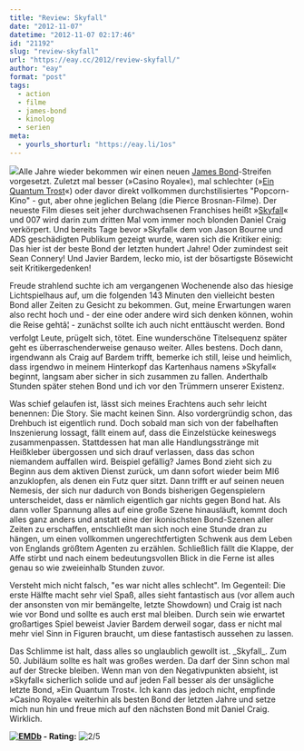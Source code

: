 ```yaml
---
title: "Review: Skyfall"
date: "2012-11-07"
datetime: "2012-11-07 02:17:46"
id: "21192"
slug: "review-skyfall"
url: "https://eay.cc/2012/review-skyfall/"
author: "eay"
format: "post"
tags:
  - action
  - filme
  - james-bond
  - kinolog
  - serien
meta:
  - yourls_shorturl: "https://eay.li/1os"
---
```


![](https://eay.cc/uploads/2012/skyfall.jpg)Alle Jahre wieder bekommen wir einen neuen [James Bond](//eay.cc/tag/james-bond/)\-Streifen vorgesetzt. Zuletzt mal besser (»Casino Royale«), mal schlechter (»[Ein Quantum Trost](//eay.cc/2008/ein-quantum-bond/)«) oder davor direkt vollkommen durchstilisiertes "Popcorn-Kino" - gut, aber ohne jeglichen Belang (die Pierce Brosnan-Filme). Der neueste Film dieses seit jeher durchwachsenen Franchises heißt »[Skyfall](http://www.imdb.com/title/tt1074638/)« und 007 wird darin zum dritten Mal vom immer noch blonden Daniel Craig verkörpert. Und bereits Tage bevor »Skyfall« dem von Jason Bourne und ADS geschädigten Publikum gezeigt wurde, waren sich die Kritiker einig: Das hier ist der beste Bond der letzten hundert Jahre! Oder zumindest seit Sean Connery! Und Javier Bardem, lecko mio, ist der bösartigste Bösewicht seit Kritikergedenken!

Freude strahlend suchte ich am vergangenen Wochenende also das hiesige Lichtspielhaus auf, um die folgenden 143 Minuten den vielleicht besten Bond aller Zeiten zu Gesicht zu bekommen. Gut, meine Erwartungen waren also recht hoch und - der eine oder andere wird sich denken können, wohin die Reise gehtâ¦ - zunächst sollte ich auch nicht enttäuscht werden. Bond verfolgt Leute, prügelt sich, tötet. Eine wunderschöne Titelsequenz später geht es überraschenderweise genauso weiter. Alles bestens. Doch dann, irgendwann als Craig auf Bardem trifft, bemerke ich still, leise und heimlich, dass irgendwo in meinem Hinterkopf das Kartenhaus namens »Skyfall« beginnt, langsam aber sicher in sich zusammen zu fallen. Anderthalb Stunden später stehen Bond und ich vor den Trümmern unserer Existenz.

Was schief gelaufen ist, lässt sich meines Erachtens auch sehr leicht benennen: Die Story. Sie macht keinen Sinn. Also vordergründig schon, das Drehbuch ist eigentlich rund. Doch sobald man sich von der fabelhaften Inszenierung lossagt, fällt einem auf, dass die Einzelstücke keineswegs zusammenpassen. Stattdessen hat man alle Handlungsstränge mit Heißkleber übergossen und sich drauf verlassen, dass das schon niemandem auffallen wird. Beispiel gefällig? James Bond zieht sich zu Beginn aus dem aktiven Dienst zurück, um dann sofort wieder beim MI6 anzuklopfen, als denen ein Futz quer sitzt. Dann trifft er auf seinen neuen Nemesis, der sich nur dadurch von Bonds bisherigen Gegenspielern unterscheidet, dass er nämlich eigentlich gar nichts gegen Bond hat. Als dann voller Spannung alles auf eine große Szene hinausläuft, kommt doch alles ganz anders und anstatt eine der ikonischsten Bond-Szenen aller Zeiten zu erschaffen, entschließt man sich noch eine Stunde dran zu hängen, um einen vollkommen ungerechtfertigten Schwenk aus dem Leben von Englands größtem Agenten zu erzählen. Schließlich fällt die Klappe, der Affe stirbt und nach einem bedeutungsvollen Blick in die Ferne ist alles genau so wie zweieinhalb Stunden zuvor.

Versteht mich nicht falsch, "es war nicht alles schlecht". Im Gegenteil: Die erste Hälfte macht sehr viel Spaß, alles sieht fantastisch aus (vor allem auch der ansonsten von mir bemängelte, letzte Showdown) und Craig ist nach wie vor Bond und sollte es auch erst mal bleiben. Durch sein wie erwartet großartiges Spiel beweist Javier Bardem derweil sogar, dass er nicht mal mehr viel Sinn in Figuren braucht, um diese fantastisch aussehen zu lassen.

Das Schlimme ist halt, dass alles so unglaublich gewollt ist. \_Skyfall\_. Zum 50. Jubiläum sollte es halt was großes werden. Da darf der Sinn schon mal auf der Strecke bleiben. Wenn man von den Negativpunkten absieht, ist »Skyfall« sicherlich solide und auf jeden Fall besser als der unsägliche letzte Bond, »Ein Quantum Trost«. Ich kann das jedoch nicht, empfinde »Casino Royale« weiterhin als besten Bond der letzten Jahre und setze mich nun hin und freue mich auf den nächsten Bond mit Daniel Craig. Wirklich.

 **[![EMDb](/uploads/pages/emdb/emdb_mini.gif)](http://eay.cc/emdb/) - Rating:** ![2/5](/uploads/pages/emdb/s_2.gif)
